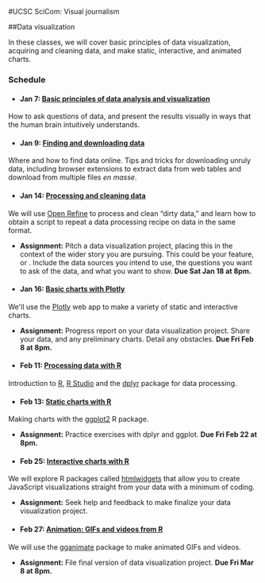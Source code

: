 
#UCSC SciCom: Visual journalism

##Data visualization

In these classes, we will cover basic principles of data visualization, acquiring and cleaning data, and make static, interactive, and animated charts.

### Schedule

- #### Jan 7: [Basic principles of data analysis and visualization](principles.html)
How to ask questions of data, and present the results visually in ways that the human brain intuitively understands.

- #### Jan 9: [Finding and downloading data](acquiring-data.html)
Where and how to find data online. Tips and tricks for downloading unruly data, including browser extensions to  extract data from web tables and download from multiple files *en masse*.

- #### Jan 14: [Processing and cleaning data](cleaning-data.html)
We will use [Open Refine](http://openrefine.org/) to process and clean “dirty data,” and learn how to obtain a script to repeat a data processing recipe on data in the same format.

 -  **Assignment:** Pitch a data visualization project, placing this in the context of the wider story you are pursuing. This could be your feature, or . Include the data sources you intend to use, the questions you want to ask of the data, and what you want to show. **Due Sat Jan 18 at 8pm.**


- #### Jan 16: [Basic charts with Plotly](basic-charts.html)
 We'll use the [Plotly](https://plot.ly/online-chart-maker/) web app to make a variety of static and interactive charts.

 - **Assignment:** Progress report on your data visualization project. Share your data, and any preliminary charts. Detail any obstacles. **Due Fri Feb 8 at 8pm.**


- #### Feb 11: [Processing data with R](data-processing-r.html)
Introduction to [R](https://www.r-project.org/), [R Studio](https://www.rstudio.com/) and the [dplyr](https://dplyr.tidyverse.org/) package for data processing.

- #### Feb 13: [Static charts with R](static-charts-r.html)
Making charts with the [ggplot2](https://ggplot2.tidyverse.org/) R package.

 - **Assignment:** Practice exercises with dplyr and ggplot. **Due Fri Feb 22 at 8pm.**
 

- #### Feb 25: [Interactive charts with R](interactive-charts-r.html)
We will explore R packages called [htmlwidgets](https://www.htmlwidgets.org/) that allow you to create JavaScript visualizations straight from your data with a minimum of coding.

 - **Assignment:** Seek help and feedback to make finalize your data visualization project.


- #### Feb 27: [Animation: GIFs and videos from R](animations-r.html)
We will use the [gganimate](https://gganimate.com/) package to make animated GIFs and videos.

 - **Assignment:** File final version of data visualization project. **Due Fri Mar 8 at 8pm.**


















